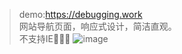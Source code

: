 > demo:https://debugging.work<br>
> 网站导航页面，响应式设计，简洁直观。<br>
> 不支持IE🌝🌝🌝
![image](https://seek.moe/网站媒体/图片/debugging.work.demo1.gif)
